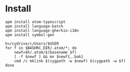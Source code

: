 ﻿# Install

    apm install atom-typescript
    apm install language-batch
    apm install language-gherkin-i18n
    apm install symbol-gen

```
h=/cydrive/c/Users/$USER
for f in $BASHRC_DIR/.atom/*; do
    newf=$h/.atom/$(basename $f)
    [ -f $newf ] && mv $newf{,.bak}
    cmd /c mklink $(cygpath -w $newf) $(cygpath -w $f)
done
```
